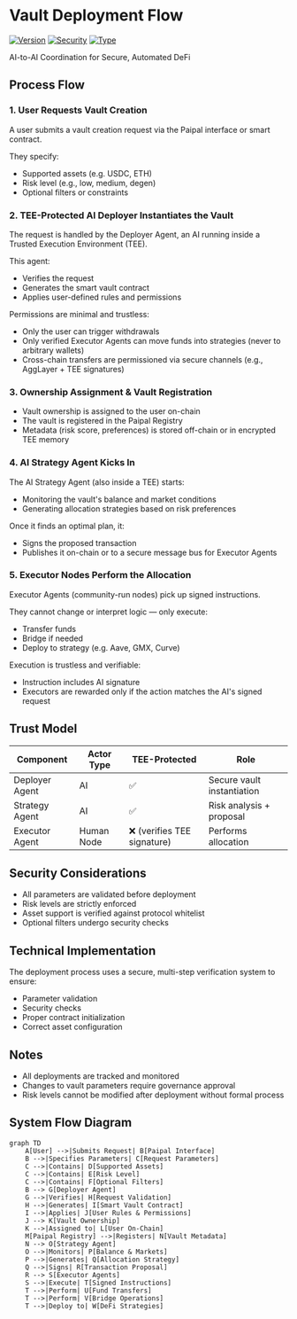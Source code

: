 # Vault Deployment Flow

[![Version](https://img.shields.io/badge/Version-v0.2-blue)](https://paipal.ai)
[![Security](https://img.shields.io/badge/Security-TEE_Protected-green)](https://paipal.ai)
[![Type](https://img.shields.io/badge/Type-Technical_Spec-orange)](https://docs.paipal.ai)

AI-to-AI Coordination for Secure, Automated DeFi

## Process Flow

### 1. User Requests Vault Creation

A user submits a vault creation request via the Paipal interface or smart contract.

They specify:

* Supported assets (e.g. USDC, ETH)
* Risk level (e.g., low, medium, degen)
* Optional filters or constraints

### 2. TEE-Protected AI Deployer Instantiates the Vault

The request is handled by the Deployer Agent, an AI running inside a Trusted Execution Environment (TEE).

This agent:

* Verifies the request
* Generates the smart vault contract
* Applies user-defined rules and permissions

Permissions are minimal and trustless:

* Only the user can trigger withdrawals
* Only verified Executor Agents can move funds into strategies (never to arbitrary wallets)
* Cross-chain transfers are permissioned via secure channels (e.g., AggLayer + TEE signatures)

### 3. Ownership Assignment & Vault Registration

* Vault ownership is assigned to the user on-chain
* The vault is registered in the Paipal Registry
* Metadata (risk score, preferences) is stored off-chain or in encrypted TEE memory

### 4. AI Strategy Agent Kicks In

The AI Strategy Agent (also inside a TEE) starts:

* Monitoring the vault's balance and market conditions
* Generating allocation strategies based on risk preferences

Once it finds an optimal plan, it:

* Signs the proposed transaction
* Publishes it on-chain or to a secure message bus for Executor Agents

### 5. Executor Nodes Perform the Allocation

Executor Agents (community-run nodes) pick up signed instructions.

They cannot change or interpret logic — only execute:

* Transfer funds
* Bridge if needed
* Deploy to strategy (e.g. Aave, GMX, Curve)

Execution is trustless and verifiable:

* Instruction includes AI signature
* Executors are rewarded only if the action matches the AI's signed request

## Trust Model

| Component | Actor Type | TEE-Protected | Role |
|-----------|------------|---------------|------|
| Deployer Agent | AI | ✅ | Secure vault instantiation |
| Strategy Agent | AI | ✅ | Risk analysis + proposal |
| Executor Agent | Human Node | ❌ (verifies TEE signature) | Performs allocation |

## Security Considerations

* All parameters are validated before deployment
* Risk levels are strictly enforced
* Asset support is verified against protocol whitelist
* Optional filters undergo security checks

## Technical Implementation

The deployment process uses a secure, multi-step verification system to ensure:

* Parameter validation
* Security checks
* Proper contract initialization
* Correct asset configuration

## Notes

* All deployments are tracked and monitored
* Changes to vault parameters require governance approval
* Risk levels cannot be modified after deployment without formal process

## System Flow Diagram

```mermaid
graph TD
    A[User] -->|Submits Request| B[Paipal Interface]
    B -->|Specifies Parameters| C[Request Parameters]
    C -->|Contains| D[Supported Assets]
    C -->|Contains| E[Risk Level]
    C -->|Contains| F[Optional Filters]
    B --> G[Deployer Agent]
    G -->|Verifies| H[Request Validation]
    H -->|Generates| I[Smart Vault Contract]
    I -->|Applies| J[User Rules & Permissions]
    J --> K[Vault Ownership]
    K -->|Assigned to| L[User On-Chain]
    M[Paipal Registry] -->|Registers| N[Vault Metadata]
    N --> O[Strategy Agent]
    O -->|Monitors| P[Balance & Markets]
    P -->|Generates| Q[Allocation Strategy]
    Q -->|Signs| R[Transaction Proposal]
    R --> S[Executor Agents]
    S -->|Execute| T[Signed Instructions]
    T -->|Perform| U[Fund Transfers]
    T -->|Perform| V[Bridge Operations]
    T -->|Deploy to| W[DeFi Strategies]
``` 